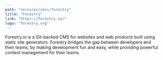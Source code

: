 ```yaml
---
path: "services/cmss/forestry"
title: "Forestry"
link: "https://forestry.io/"
logo: "forestry.svg"
---
```


Forestry.io is a Git-backed CMS for websites and web products built using static site generators. Forestry bridges the gap between developers and their teams, by making development fun and easy, while providing powerful content management for their teams.
